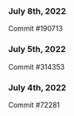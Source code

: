 ### July 8th, 2022

Commit #190713

### July 5th, 2022

Commit #314353


### July 4th, 2022

Commit #72281
